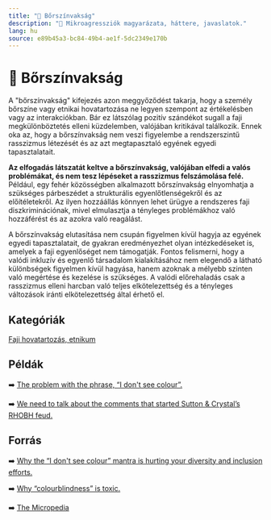 ```yaml
---
title: "🚫 Bőrszínvakság"
description: "🚫 Mikroagressziók magyarázata, háttere, javaslatok."
lang: hu
source: e89b45a3-bc84-49b4-ae1f-5dc2349e170b
---
```


<div class="wiki-content agression-title">

# 🚫 Bőrszínvakság

A "bőrszínvakság" kifejezés azon meggyőződést takarja, hogy a személy bőrszíne vagy etnikai hovatartozása ne legyen szempont az értékelésben vagy az interakciókban. Bár ez látszólag pozitív szándékot sugall a faji megkülönböztetés elleni küzdelemben, valójában kritikával találkozik. Ennek oka az, hogy a bőrszínvakság nem veszi figyelembe a rendszerszintű rasszizmus létezését és az azt megtapasztaló egyének egyedi tapasztalatait.

**Az elfogadás látszatát keltve a bőrszínvakság, valójában elfedi a valós problémákat, és nem tesz lépéseket a rasszizmus felszámolása felé.** Például, egy fehér közösségben alkalmazott bőrszínvakság elnyomhatja a szükséges párbeszédet a strukturális egyenlőtlenségekről és az előítéletekről. Az ilyen hozzáállás könnyen lehet ürügye a rendszeres faji diszkriminációnak, mivel elmulasztja a tényleges problémákhoz való hozzáférést és az azokra való reagálást.

A bőrszínvakság elutasítása nem csupán figyelmen kívül hagyja az egyének egyedi tapasztalatait, de gyakran eredményezhet olyan intézkedéseket is, amelyek a faji egyenlőséget nem támogatják. Fontos felismerni, hogy a valódi inkluzív és egyenlő társadalom kialakításához nem elegendő a látható különbségek figyelmen kívül hagyása, hanem azoknak a mélyebb szinten való megértése és kezelése is szükséges. A valódi előrehaladás csak a rasszizmus elleni harcban való teljes elkötelezettség és a tényleges változások iránti elkötelezettség által érhető el.


<div class="categories">

## Kategóriák

[Faji hovatartozás, etnikum](/#/entry?id=faji-hovatartozas-etnikum)

</div>

## Példák

➡️ [The problem with the phrase, “I don't see colour”.](https://youtu.be/7uBq2G65lUo)

➡️ [We need to talk about the comments that started Sutton & Crystal’s RHOBH feud.](https://www.refinery29.com/en-ca/2021/06/10507536/sutton-crystal-racism-colour-conversation-real-housewives-beverly-hills)

## Forrás

➡️ [Why the “I don't see colour” mantra is hurting your diversity and inclusion efforts.](https://www.forbes.com/sites/janicegassam/2019/02/15/why-the-i-dont-see-color-mantra-is-hurting-diversity-and-inclusion-efforts/?sh=238598212c8d)

➡️ [Why “colourblindness” is toxic.](https://youtu.be/IKTBRw4ml2c)

➡️ [The Micropedia](https://www.themicropedia.org/)


</div>